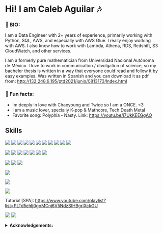 # Hi! I am Caleb Aguilar :notes:

### 💬 BIO: 
I am a Data Engineer with 2+ years of experience, primarily working with Python, SQL, AWS, and especially with AWS Glue. I really enjoy working with AWS. I also know how to work with Lambda, Athena, RDS, Redshift, S3 CloudWatch, and other services.

I am a formerly pure mathematician from Universidad Nacional Autónoma de México. I love to work in communication / divulgation of science, so my bachelor thesis is written in a way that everyone could read and follow it by easy examples. Was written in Spanish and you can download it as pdf from: http://132.248.9.195/ptd2021/junio/0813173/Index.html

### :dress: Fun facts: 
  - Im deeply in love with Chaeyoung and Twice so I am a ONCE. <3 
  - I am a music lover, specially K-pop & Mathcore, Tech Death Metal
  - Favorite song: Polyphia - Nasty. Link: https://youtu.be/i7UkKEEGgAQ
  
## Skills
![](https://img.shields.io/badge/AWS-Glue-informational?style=plastic&logo=Amazon-AWS&logoColor=FF9900&color=FF9900)
![](https://img.shields.io/badge/AWS-S3-informational?style=plastic&logo=Amazon-S3&logoColor=FF9900&color=FF9900)
![](https://img.shields.io/badge/AWS-RDS-informational?style=plastic&logo=Amazon-RDS&logoColor=FF9900&color=FF9900)
![](https://img.shields.io/badge/AWS-Redshift-informational?style=plastic&logo=Amazon-AWS&logoColor=FF9900&color=FF9900)
![](https://img.shields.io/badge/AWS-EC2-informational?style=plastic&logo=Amazon-EC2&logoColor=FF9900&color=FF9900)
![](https://img.shields.io/badge/AWS-CloudFormation-informational?style=plastic&logo=Amazon-AWS&logoColor=FF9900&color=FF9900)
![](https://img.shields.io/badge/AWS-StepFunctions-informational?style=plastic&logo=Amazon-AWS&logoColor=FF9900&color=FF9900)
![](https://img.shields.io/badge/AWS-SNS-informational?style=plastic&logo=amazonsimpleemailservice&logoColor=FF9900&color=FF9900)
![](https://img.shields.io/badge/AWS-SES-informational?style=plastic&logo=Amazon-AWS&logoColor=FF9900&color=FF9900)
![](https://img.shields.io/badge/AWS-Lambda-informational?style=plastic&logo=AWS-Lambda&logoColor=FF9900&color=FF9900)
![](https://img.shields.io/badge/AWS-Athena-informational?style=plastic&logo=Amazon-AWS&logoColor=FF9900&color=FF9900)

![](https://img.shields.io/badge/Python-3.7+-informational?&style=plastic&logo=python&logoColor=blue&color=00cccc)
![](https://img.shields.io/badge/Python-NumPy-informational?style=plastic&logo=numpy&logoColor=blue&color=00cccc)
![](https://img.shields.io/badge/Python-Pandas-informational?style=plastic&logo=pandas&logoColor=blue&color=00cccc)
![](https://img.shields.io/badge/Python-Dash-informational?style=plastic&logo=plotly&logoColor=blue&color=00cccc)
![](https://img.shields.io/badge/Python-Plotly-informational?style=plastic&logo=plotly&logoColor=blue&color=00cccc)
![](https://img.shields.io/badge/Python-Matplotlib-informational?&style=plastic&logo=python&logoColor=blue&color=00cccc)
![](https://img.shields.io/badge/Python-Seaborn-informational?&style=plastic&logo=python&logoColor=blue&color=00cccc)

![](https://img.shields.io/badge/Dashboards-Tableau-informational?style=plastic&logo=tableau&logoColor=white&color=FFFFE0)
![](https://img.shields.io/badge/Dashboards-PowerBI-informational?style=plastic&logo=powerbi&logoColor=white&color=FFFFE0)
![](https://img.shields.io/badge/Dashboards-AWSQuickSight-informational?style=plastic&logo=quicklook&logoColor=white&color=FFFFE0)

![](https://img.shields.io/badge/SQL-PostgreSQL-informational?style=plastic&logo=postgreSQL&logoColor=blue&color=#2C3E50)

![](https://img.shields.io/badge/Bash-informational?style=plastic&logo=gnubash&logoColor=blue&color=green)



![](https://img.shields.io/badge/VCS-Git-informational?style=plastic&logo=git&logoColor=#E74C3C&color=#E74C3C)

Tutorial [SPA]: https://www.youtube.com/playlist?list=PLTd5ehIj0goMCnj6V5NdzSIHBgrIXckGU

![](https://img.shields.io/badge/IDE-Visual--Studio--Code-informational?style=plastic&logo=visualstudiocode&logoColor=#81D4FA&color=#81D4FA)
![](https://img.shields.io/badge/IDE-Jupyter--Notebook-informational?style=plastic&logo=Jupyter&logoColor=#FF9800&color=#FF9800)


<details close>
 <summary> <b>Acknowledgements:</b> </summary>
  
  - [Skills badges](https://shields.io/)
  
</details>
<!--
**Proggleb/Proggleb** is a ✨ _special_ ✨ repository because its `README.md` (this file) appears on your GitHub profile.
-->
